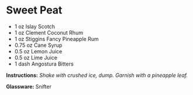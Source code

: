 # Sweet Peat

* 1 oz Islay Scotch
* 1 oz Clement Coconut Rhum
* 1 oz Stiggins Fancy Pineapple Rum
* 0.75 oz Cane Syrup
* 0.5 oz Lemon Juice
* 0.5 oz Lime Juice
* 1 dash Angostura Bitters

__Instructions:__ _Shake with crushed ice, dump. Garnish with a pineapple leaf._

__Glassware:__ Snifter